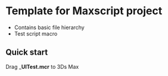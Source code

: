 # Template for Maxscript project    
* Contains basic file hierarchy    
* Test script macro    

## Quick start    
Drag ___UITest.mcr__ to 3Ds Max  